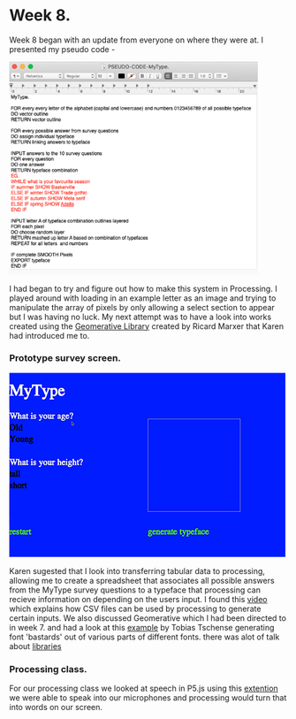 # Week 8.
Week 8 began with an update from everyone on where they were at. I presented my pseudo code - <br/>

<img width="450" src="https://github.com/V1NNYB4RT3L5/Slave-To-The-Algorithm-/blob/master/Week%2008./Screen%20Shot%202020-09-23%20at%203.52.56%20pm.png"><br/>

I had began to try and figure out how to make this system in Processing. I played around with loading in an example letter as an image and trying to manipulate the array of pixels by only allowing a select section to appear but I was having no luck. My next attempt was to have a look into works created using the [Geomerative Library](http://www.ricardmarxer.com/geomerative/) created by Ricard Marxer that Karen had introduced me to. 

### Prototype survey screen. 
<img allign = center><img src="https://github.com/V1NNYB4RT3L5/Slave-To-The-Algorithm-/blob/master/Week%2008./mytype.gif"><br/>

Karen sugested that I look into transferring tabular data to processing, allowing me to create a spreadsheet that associates all possible answers from the MyType survey questions to a typeface that processing can recieve information on depending on the users input. I found this [video](https://www.youtube.com/watch?v=woaR-CJEwqc) which explains how CSV files can be used by processing to generate certain inputs. We also discussed Geomerative which I had been directed to in week 7. and had a look at this [example](http://generative-typografie.de/generativetypografie/bastard/) by Tobias Tschense generating font 'bastards' out of various parts of different fonts. there was alot of talk about [libraries](https://processing.org/reference/libraries/#typography)<br/>

### Processing class. 

For our processing class we looked at speech in P5.js using this [extention](https://idmnyu.github.io/p5.js-speech/) we were able to speak into our microphones and processing would turn that into words on our screen. <br/>


